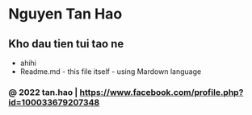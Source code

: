 # Nguyen Tan Hao

## Kho dau tien tui tao ne

* ahihi
* Readme.md - this file itself - using Mardown language 

### @ 2022 tan.hao | https://www.facebook.com/profile.php?id=100033679207348

